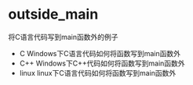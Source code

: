 # outside_main

将C语言代码写到main函数外的例子

- C
	Windows下C语言代码如何将函数写到main函数外
- C++
	Windows下C++代码如何将函数写到main函数外
- linux
	linux下C语言代码如何将函数写到main函数外